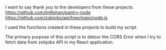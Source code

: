 I want to say thank you to the developers from these projects:
https://github.com/imRohan/pantry-node
https://github.com/zobjobs/api/tree/main/node.js

I used the functions created in these projects to build my script.

The primary purpose of this script is to detour the CORS Error when I try to fetch data from zobjobs API in my React application.



